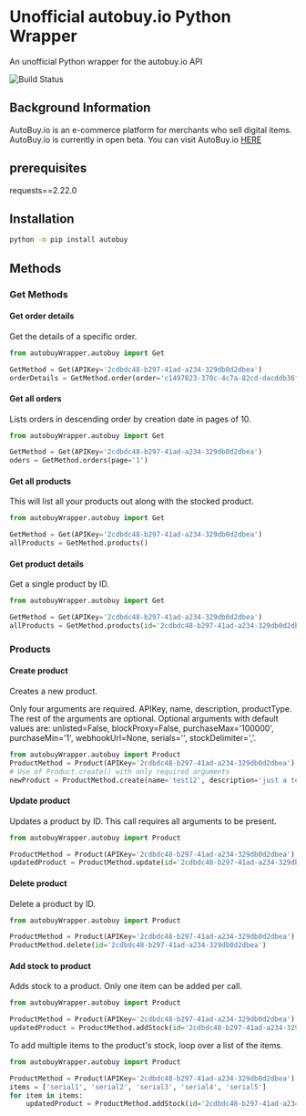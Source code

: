 # Unofficial autobuy.io Python Wrapper
An unofficial Python wrapper for the autobuy.io API

![Build Status](https://img.shields.io/badge/build-passing-brightgreen)

## Background Information
AutoBuy.io is an e-commerce platform for merchants who sell digital items. AutoBuy.io is currently in open beta. You can visit AutoBuy.io [HERE](https://autobuy.io/ "AutoBuy.io Homepage")
## prerequisites
requests==2.22.0

## Installation
```cmd
python -m pip install autobuy
```
## Methods

### Get Methods

#### Get order details
Get the details of a specific order.
```python
from autobuyWrapper.autobuy import Get

GetMethod = Get(APIKey='2cdbdc48-b297-41ad-a234-329db0d2dbea')
orderDetails = GetMethod.order(order='c1497823-370c-4c7a-82cd-dacddb36fc30')
```
 
 #### Get all orders
Lists orders in descending order by creation date in pages of 10.
 ```python
from autobuyWrapper.autobuy import Get

GetMethod = Get(APIKey='2cdbdc48-b297-41ad-a234-329db0d2dbea')
oders = GetMethod.orders(page='1')
```

#### Get all products
This will list all your products out along with the stocked product.
```python
from autobuyWrapper.autobuy import Get

GetMethod = Get(APIKey='2cdbdc48-b297-41ad-a234-329db0d2dbea')
allProducts = GetMethod.products()
```


#### Get product details
Get a single product by ID.
```python
from autobuyWrapper.autobuy import Get

GetMethod = Get(APIKey='2cdbdc48-b297-41ad-a234-329db0d2dbea')
allProducts = GetMethod.products(id='2cdbdc48-b297-41ad-a234-329db0d2dbea')
```

### Products

#### Create product
Creates a new product.

Only four arguments are required. APIKey, name, description, productType. The rest of the arguments are optional. Optional arguments with default values are: unlisted=False, blockProxy=False, purchaseMax='100000', purchaseMin='1', webhookUrl=None, serials='', stockDelimiter=','. 
```python
from autobuyWrapper.autobuy import Product
ProductMethod = Product(APIKey='2cdbdc48-b297-41ad-a234-329db0d2dbea')
# Use of Product.create() with only required arguments
newProduct = ProductMethod.create(name='test12', description='just a test', price='9.99', productType='SerialNumber')
```


#### Update product
Updates a product by ID. This call requires all arguments to be present.

```python
from autobuyWrapper.autobuy import Product

ProductMethod = Product(APIKey='2cdbdc48-b297-41ad-a234-329db0d2dbea')
updatedProduct = ProductMethod.update(id='2cdbdc48-b297-41ad-a234-329db0d2dbea', name='test13', description='updated description', price='8.99', productType='SerialNumber', unlisted=False, blockProxy=False, purchaseMax='100000', purchaseMin='1', webhookUrl='https://ptb.discordapp.com/api/webhooks/618938749723869205/wMjAX1okpWGuMvIScJXk2cU_r8D1qAiPty5W78vs9znoX254i1l7-8gYM4Ew_A3io0r8', serials='newAccount, newAccount2', stockDelimiter=',')
```


#### Delete product
Delete a product by ID.

```python
from autobuyWrapper.autobuy import Product

ProductMethod = Product(APIKey='2cdbdc48-b297-41ad-a234-329db0d2dbea')
ProductMethod.delete(id='2cdbdc48-b297-41ad-a234-329db0d2dbea')
```

#### Add stock to product
Adds stock to a product. Only one item can be added per call. 
```python
from autobuyWrapper.autobuy import Product

ProductMethod = Product(APIKey='2cdbdc48-b297-41ad-a234-329db0d2dbea')
updatedProduct = ProductMethod.addStock(id='2cdbdc48-b297-41ad-a234-329db0d2dbea', serial='email@email.com:randomPassword')
```

To add multiple items to the product's stock, loop over a list of the items.

```python
from autobuyWrapper.autobuy import Product

ProductMethod = Product(APIKey='2cdbdc48-b297-41ad-a234-329db0d2dbea')
items = ['serial1', 'serial2', 'serial3', 'serial4', 'serial5']
for item in items:
    updatedProduct = ProductMethod.addStock(id='2cdbdc48-b297-41ad-a234-329db0d2dbea', serial=item)

```

